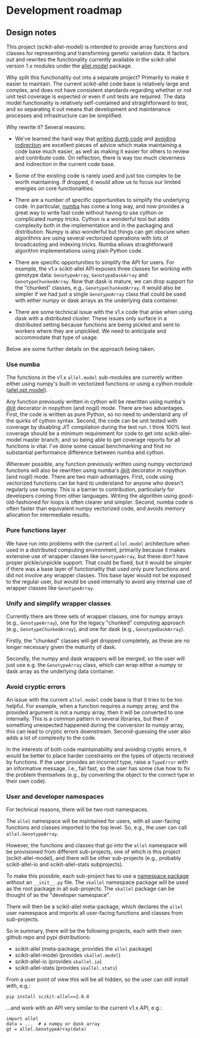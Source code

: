 # Development roadmap

## Design notes

This project (scikit-allel-model) is intended to provide array
functions and classes for representing and transforming genetic
variation data. It factors out and rewrites the functionality
currently available in the scikit-allel version 1.x modules under the
[allel.model](https://github.com/cggh/scikit-allel/tree/master/allel/model)
package.

Why split this functionality out into a separate project? Primarily to
make it easier to maintain. The current scikit-allel code base is
relatively large and complex, and does not have consistent standards
regarding whether or not unit test coverage is expected or even if
unit tests are required. The data model functionality is relatively
self-contained and straightforward to test, and so separating it out
means that development and maintenance processes and infrastructure
can be simplified.

Why rewrite it? Several reasons:

* We've learned the hard way that [writing dumb
  code](https://matthewrocklin.com/blog/work/2018/01/27/write-dumb-code)
  and [avoiding
  indirection](https://matthewrocklin.com/blog/work/2019/06/23/avoid-indirection)
  are excellent pieces of advice which make maintaining a code base
  much easier, as well as making it easier for others to review and
  contribute code. On reflection, there is way too much cleverness and
  indirection in the current code base.
  
* Some of the existing code is rarely used and just too complex to be
  worth maintaining. If dropped, it would allow us to focus our
  limited energies on core functionalities.
  
* There are a number of specific opportunities to simplify the
  underlying code. In particular, [numba](https://numba.pydata.org/)
  has come a long way, and now provides a great way to write fast code
  without having to use cython or complicated numpy tricks. Cython is
  a wonderful tool but adds complexity both in the implementation and
  in the packaging and distribution. Numpy is also wonderful but
  things can get obscure when algorithms are using several vectorized
  operations with lots of broadcasting and indexing tricks. Numba
  allows straightforward algorithm implementations using plain Python
  code.
  
* There are specific opportunities to simplify the API for users. For
  example, the v1.x scikit-allel API exposes three classes for working
  with genotype data: `GenotypeArray`, `GenotypeDaskArray` and
  `GenotypeChunkedArray`. Now that dask is mature, we can drop support
  for the "chunked" classes, e.g., `GenotypeChunkedArray`. It would
  also be simpler if we had just a single `GenotypeArray` class that
  could be used with either numpy or dask arrays as the underlying
  data container.
  
* There are some technical issue with the v1.x code that arise when
  using dask with a distributed cluster. These issues only surface in
  a distributed setting because functions are being pickled and sent
  to workers where they are unpickled. We need to anticipate and
  accommodate that type of usage.

Below are some further details on the approach being taken.

### Use numba

The functions in the v1.x `allel.model` sub-modules are currently
written either using numpy's built-in vectorized functions or using a
cython module
([allel.opt.model](https://github.com/cggh/scikit-allel/blob/master/allel/opt/model.pyx)).

Any function previously written in cython will be rewritten using
numba's
[@jit](https://numba.pydata.org/numba-doc/latest/user/jit.html)
decorator in nopython (and nogil) mode. There are two
advantages. First, the code is written as pure Python, so no need to
understand any of the quirks of cython syntax. Second, the code can be
unit tested with coverage by disabling JIT compilation during the test
run. I think 100% test coverage should be a minimum requirement for
code to get into scikit-allel-model master branch, and so being able
to get coverage reports for all functions is vital. I've done some
casual benchmarking and find no substantial performance difference
between numba and cython.

Wherever possible, any function previously written using numpy
vectorized functions will also be rewritten using numba's
[@jit](https://numba.pydata.org/numba-doc/latest/user/jit.html)
decorator in nopython (and nogil) mode. There are two main
advantages. First, code using vectorized functions can be hard to
understand for anyone who doesn't regularly use numpy. This is a
barrier to contribution, particularly for developers coming from other
languages. Writing the algorithm using good-old-fashioned for loops is
often clearer and simpler. Second, numba code is often faster than
equivalent numpy vectorized code, and avoids memory allocation for
intermediate results.

### Pure functions layer

We have run into problems with the current `allel.model` architecture
when used in a distributed computing environment, primarily because it
makes extensive use of wrapper classes like `GenotypeArray`, but these
don't have proper pickle/unpickle support. That could be fixed, but it
would be simpler if there was a base layer of functionality that used
only pure functions and did not involve any wrapper classes. This base
layer would not be exposed to the regular user, but would be used
internally to avoid any internal use of wrapper classes like
`GenotypeArray`.

### Unify and simplify wrapper classes

Currently there are three sets of wrapper classes, one for numpy
arrays (e.g., `GenotypeArray`), one for the legacy "chunked" computing
approach (e.g., `GenotypeChunkedArray`), and one for dask (e.g.,
`GenotypeDaskArray`).

Firstly, the "chunked" classes will get dropped completely, as these
are no longer necessary given the maturity of dask.

Secondly, the numpy and dask wrappers will be merged, so the user will
just use e.g. the `GenotypeArray` class, which can wrap either a numpy
or dask array as the underlying data container.

### Avoid cryptic errors

An issue with the current `allel.model` code base is that it tries to
be too helpful. For example, when a function requires a numpy array,
and the provided argument is not a numpy array, then it will be
converted to one internally. This is a common pattern in several
libraries, but then if something unexpected happened during the
conversion to numpy array, this can lead to cryptic errors
downstream. Second-guessing the user also adds a lot of complexity to
the code.

In the interests of both code maintainability and avoiding cryptic
errors, it would be better to place harder constraints on the types of
objects received by functions. If the user provides an incorrect type,
raise a `TypeError` with an informative message. I.e., fail fast, so
the user has some clue how to fix the problem themselves (e.g., by
converting the object to the correct type in their own code).

### User and developer namespaces

For technical reasons, there will be two root namespaces.

The `allel` namespace will be maintained for users, with all
user-facing functions and classes imported to the top level. So, e.g.,
the user can call `allel.GenotypeArray`.

However, the functions and classes that go into the `allel` namespace
will be provisioned from different sub-projects, one of which is this
project (scikit-allel-model), and there will be other sub-projects
(e.g., probably scikit-allel-io and scikit-allel-stats
subprojects). 

To make this possible, each sub-project has to use a [namespace
package](https://www.python.org/dev/peps/pep-0420/) without an
`__init__.py` file. The `skallel` namespace package will be used as
the root package in all sub-projects. The `skallel` package can be
thought of as the "developer namespace".

There will then be a scikit-allel meta-package, which declares the
`allel` user namespace and imports all user-facing functions and
classes from sub-projects.

So in summary, there will be the following projects, each with their
own github repo and pypi distributions:

* scikit-allel (meta-package, provides the `allel` package)
* scikit-allel-model (provides `skallel.model`)
* scikit-allel-io (provides `skallel.io`)
* scikit-allel-stats (provides `skallel.stats`)

From a user point of view this will be all hidden, so the user can
still install with, e.g.:

```
pip install scikit-allel==2.0.0
```

...and work with an API very similar to the current v1.x API, e.g.:


```
import allel
data = ...  # a numpy or dask array
gt = allel.GenotypeArray(data)
```
